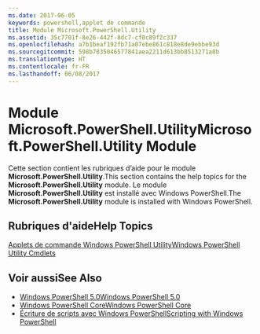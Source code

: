 ```yaml
---
ms.date: 2017-06-05
keywords: powershell,applet de commande
title: Module Microsoft.PowerShell.Utility
ms.assetid: 35c7701f-8e26-442f-8dc7-cf0c89f2c337
ms.openlocfilehash: a7b1beaf192fb71a07ebe861c818e8de9ebbe93d
ms.sourcegitcommit: 598b7835046577841aea2211d613bb8513271a8b
ms.translationtype: HT
ms.contentlocale: fr-FR
ms.lasthandoff: 06/08/2017
---
```

# <a name="microsoftpowershellutility-module"></a><span data-ttu-id="3a1d1-103">Module Microsoft.PowerShell.Utility</span><span class="sxs-lookup"><span data-stu-id="3a1d1-103">Microsoft.PowerShell.Utility Module</span></span>
<span data-ttu-id="3a1d1-104">Cette section contient les rubriques d’aide pour le module **Microsoft.PowerShell.Utility**.</span><span class="sxs-lookup"><span data-stu-id="3a1d1-104">This section contains the help topics for the **Microsoft.PowerShell.Utility** module.</span></span> <span data-ttu-id="3a1d1-105">Le module **Microsoft.PowerShell.Utility** est installé avec Windows PowerShell.</span><span class="sxs-lookup"><span data-stu-id="3a1d1-105">The **Microsoft.PowerShell.Utility** module is installed with Windows PowerShell.</span></span>

## <a name="help-topics"></a><span data-ttu-id="3a1d1-106">Rubriques d'aide</span><span class="sxs-lookup"><span data-stu-id="3a1d1-106">Help Topics</span></span>
[<span data-ttu-id="3a1d1-107">Applets de commande Windows PowerShell Utility</span><span class="sxs-lookup"><span data-stu-id="3a1d1-107">Windows PowerShell Utility Cmdlets</span></span>](http://go.microsoft.com/fwlink/?LinkID=245861)

## <a name="see-also"></a><span data-ttu-id="3a1d1-108">Voir aussi</span><span class="sxs-lookup"><span data-stu-id="3a1d1-108">See Also</span></span>
- [<span data-ttu-id="3a1d1-109">Windows PowerShell 5.0</span><span class="sxs-lookup"><span data-stu-id="3a1d1-109">Windows PowerShell 5.0</span></span>](Windows-PowerShell-5.0.md)
- [<span data-ttu-id="3a1d1-110">Windows PowerShell Core</span><span class="sxs-lookup"><span data-stu-id="3a1d1-110">Windows PowerShell Core</span></span>](https://technet.microsoft.com/en-us/library/4b75f1e4-f327-48f3-92ab-bf5435094d41)
- [<span data-ttu-id="3a1d1-111">Écriture de scripts avec Windows PowerShell</span><span class="sxs-lookup"><span data-stu-id="3a1d1-111">Scripting with Windows PowerShell</span></span>](../../getting-started/fundamental/Scripting-with-Windows-PowerShell.md)

